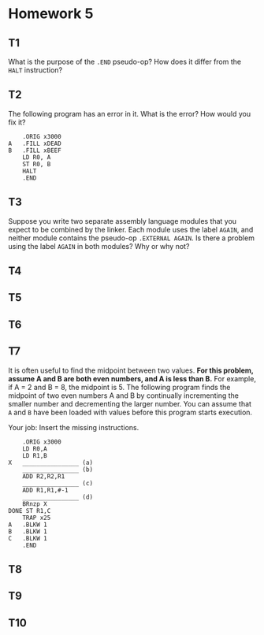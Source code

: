 # Homework 5

## T1

What is the purpose of the `.END` pseudo-op? How does it differ from the `HALT` instruction?

## T2

The following program has an error in it. What is the error? How would you fix it?

```assembly
    .ORIG x3000
A   .FILL xDEAD
B   .FILL xBEEF
    LD R0, A
    ST R0, B
    HALT
    .END
```

## T3

Suppose you write two separate assembly language modules that you expect to be combined by the linker. Each module uses the label `AGAIN`, and neither module contains the pseudo-op `.EXTERNAL AGAIN`. Is there a problem using the label `AGAIN` in both modules? Why or why not?

## T4

## T5

## T6

## T7

It is often useful to find the midpoint between two values. **For this problem, assume A and B are both even numbers, and A is less than B.** For example, if A = 2 and B = 8, the midpoint is 5. The following program finds the midpoint of two even numbers A and B by continually incrementing the smaller number and decrementing the larger number. You can assume that `A` and `B` have been loaded with values before this program starts execution.

Your job: Insert the missing instructions.

```assembly
    .ORIG x3000
    LD R0,A
    LD R1,B
X   ________________ (a)
    ________________ (b)
    ADD R2,R2,R1
    ________________ (c)
    ADD R1,R1,#-1
    ________________ (d)
    BRnzp X
DONE ST R1,C
    TRAP x25
A   .BLKW 1
B   .BLKW 1
C   .BLKW 1
    .END
```

## T8

## T9

## T10

